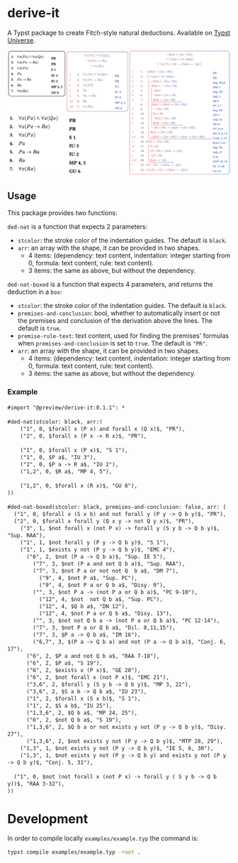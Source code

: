 # derive-it

A Typst package to create Fitch-style natural deductions. Available on [Typst Universe](https://typst.app/universe/package/derive-it).

![Image of output](examples/example.png)

## Usage

This package provides two functions:

`ded-nat` is a function that expects 2 parameters:
- `stcolor`: the stroke color of the indentation guides. The default is `black`.
- `arr`: an array with the shape, it can be provided in two shapes.
    - 4 items: (dependency: text content, indentation: integer starting from 0, formula: text content, rule: text content).
    - 3 items: the same as above, but without the dependency.

`ded-nat-boxed` is a function that expects 4 parameters, and returns the deduction in a `box`:
- `stcolor`: the stroke color of the indentation guides. The default is `black`.
- `premises-and-conclusion`: bool, whether to automatically insert or not the premises and conclusion of the derivation above the lines. The default is `true`.
- `premise-rule-text`: text content, used for finding the premises' formulas when `premises-and-conclusion` is set to `true`. The default is `"PR"`.
- `arr`: an array with the shape, it can be provided in two shapes.
    - 4 items: (dependency: text content, indentation: integer starting from 0, formula: text content, rule: text content).
    - 3 items: the same as above, but without the dependency.

### Example

```typ
#import "@preview/derive-it:0.1.1": *

#ded-nat(stcolor: black, arr:(
    ("1", 0, $forall x (P x) and forall x (Q x)$, "PR"),
    ("2", 0, $forall x (P x -> R x)$, "PR"),
  
    ("1", 0, $forall x (P x)$, "S 1"),
    ("1", 0, $P a$, "IU 3"),
    ("2", 0, $P a -> R a$, "IU 2"),
    ("1,2", 0, $R a$, "MP 4, 5"),
  
    ("1,2", 0, $forall x (R x)$, "GU 6"),
))

#ded-nat-boxed(stcolor: black, premises-and-conclusion: false, arr: (
  ("1", 0, $forall x (S x b) and not forall y (P y -> Q b y)$, "PR"),
  ("2", 0, $forall x forall y (Q x y -> not Q y x)$, "PR"),
    ("3", 1, $not forall x (not P x) -> forall y (S y b -> Q b y)$, "Sup. RAA"),
    ("1", 1, $not forall y (P y -> Q b y)$, "S 1"),
    ("1", 1, $exists y not (P y -> Q b y)$, "EMC 4"),
      ("6", 2, $not (P a -> Q b a)$, "Sup. IE 5"),
        ("7", 3, $not (P a and not Q b a)$, "Sup. RAA"),
        ("7", 3, $not P a or not not Q  b a$, "DM 7"),
          ("9", 4, $not P a$, "Sup. PC"),
          ("9", 4, $not P a or Q b a$, "Disy. 9"),
        ("", 3, $not P a -> (not P a or Q b a)$, "PC 9-10"),
          ("12", 4, $not  not Q b a$, "Sup. PC"),
          ("12", 4, $Q b a$, "DN 12"),
          ("12", 4, $not P a or Q b a$, "Disy. 13"),
        ("", 3, $not not Q b a -> (not P a or Q b a)$, "PC 12-14"),
        ("7", 3, $not P a or Q b a$, "Dil. 8,11,15"),
        ("7", 3, $P a -> Q b a$, "IM 16"),
        ("6,7", 3, $(P a -> Q b a) and not (P a -> Q b a)$, "Conj. 6, 17"),
      ("6", 2, $P a and not Q b a$, "RAA 7-18"),
      ("6", 2, $P a$, "S 19"),
      ("6", 2, $exists x (P x)$, "GE 20"),
      ("6", 2, $not forall x (not P x)$, "EMC 21"),
      ("3,6", 2, $forall y (S y b -> Q b y)$, "MP 3, 22"),
      ("3,6", 2, $S a b -> Q b a$, "IU 23"),
      ("1", 2, $forall x (S x b)$, "S 1"),
      ("1", 2, $S a b$, "IU 25"),
      ("1,3,6", 2, $Q b a$, "MP 24, 25"),
      ("6", 2, $not Q b a$, "S 19"),
      ("1,3,6", 2, $Q b a or not exists y not (P y -> Q b y)$, "Disy. 27"),
      ("1,3,6", 2, $not exists y not (P y -> Q b y)$, "MTP 28, 29"),
    ("1,3", 1, $not exists y not (P y -> Q b y)$, "IE 5, 6, 30"),
    ("1,3", 1, $not exists y not (P y -> Q b y) and exists y not (P y -> Q b y)$, "Conj. 5, 31"),

  ("1", 0, $not (not forall x (not P x) -> forall y ( S y b -> Q b y))$, "RAA 3-32"),
))
```

# Development

In order to compile locally `examples/example.typ` the command is:

```sh
typst compile examples/example.typ -root .
```
